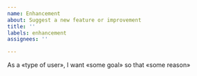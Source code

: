 ```yaml
---
name: Enhancement
about: Suggest a new feature or improvement
title: ''
labels: enhancement
assignees: ''

---
```


As a «type of user», I want «some goal» so that «some reason»
